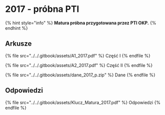 # 2017 - próbna PTI

{% hint style="info" %}
**Matura próbna przygotowana przez PTI OKP.**
{% endhint %}

## Arkusze

{% file src="../../.gitbook/assets/A1_2017.pdf" %}
Część I
{% endfile %}

{% file src="../../.gitbook/assets/A2_2017.pdf" %}
Część II
{% endfile %}

{% file src="../../.gitbook/assets/dane_2017_p.zip" %}
Dane
{% endfile %}

## Odpowiedzi

{% file src="../../.gitbook/assets/Klucz_Matura_2017.pdf" %}
Odpowiedzi
{% endfile %}
